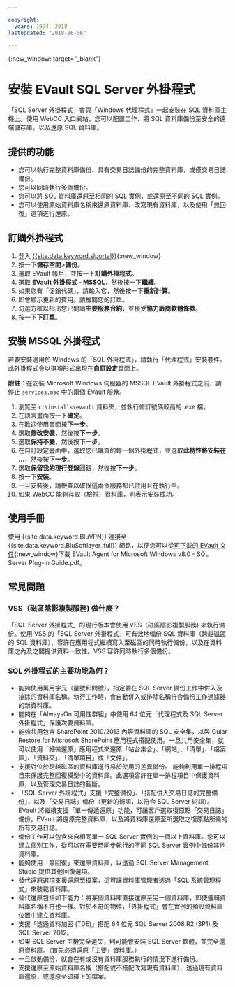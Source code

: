 ```yaml
---

copyright:
  years: 1994, 2018
lastupdated: "2018-06-06"

---
```

{:new_window: target="_blank"}

# 安裝 EVault SQL Server 外掛程式

「SQL Server 外掛程式」會與「Windows 代理程式」一起安裝在 SQL 資料庫主機上。使用 WebCC 入口網站，您可以配置工作、將 SQL 資料庫備份至安全的遠端儲存庫，以及還原 SQL 資料庫。

## 提供的功能

- 您可以執行完整資料庫備份、具有交易日誌備份的完整資料庫，或僅交易日誌備份。
- 您可以同時執行多個備份。 
- 您可以將 SQL 資料庫還原至相同的 SQL 實例，或還原至不同的 SQL 實例。
- 您可以使用原始資料庫名稱來還原資料庫、改寫現有資料庫，以及使用「無回復」選項進行還原。

## 訂購外掛程式

1. 登入 [{{site.data.keyword.slportal}}](https://control.softlayer.com/){:new_window}
2. 按一下**儲存空間**>**備份**。
3. 選取 EVault 帳戶，並按一下**訂購外掛程式**。
4. 選取 **EVault 外掛程式 - MSSQL**，然後按一下**繼續**。
5. 如果您有「促銷代碼」，請輸入它，然後按一下**重新計算**。
6. 即會顯示更新的費用。請檢閱您的訂單。
7. 勾選方框以指出您已閱讀**主要服務合約**，並接受**協力廠商軟體條款**。 
8. 按一下**下訂單**。

## 安裝 MSSQL 外掛程式

若要安裝適用於 Windows 的「SQL 外掛程式」，請執行「代理程式」安裝套件。此外掛程式會以選項形式出現在**自訂設定**頁面上。

**附註**：在安裝 Microsoft Windows 伺服器的 MSSQL EVault 外掛程式之前，請停止 `services.msc` 中的兩個 EVault 服務。  

1. 瀏覽至 `c:\installs\evault` 資料夾，並執行修訂號碼較高的 .exe 檔。
2. 在語言畫面按一下**確定**。
3. 在歡迎使用畫面按**下一步**。
4. 選取**修改安裝**，然後按**下一步**。
5. 選取**保持不變**，然後按**下一步**。
6. 在自訂設定畫面中，選取您已購買的每一個外掛程式，並選取**此特性將安裝在 ...**，然後按**下一步**。
7. 選取**保留我的現行登錄**圓鈕，然後按**下一步**。
8. 按一下**安裝**。
9. 一旦安裝後，請檢查以確保這兩個服務都已啟用且在執行中。
10. 如果 WebCC 能夠存取（檢視）資料庫，則表示安裝成功。 

## 使用手冊

使用 {{site.data.keyword.BluVPN}} 連接至 {{site.data.keyword.BluSoftlayer_full}} 網路，以便您可以從[可下載的 EVault 文件](http://downloads.service.softlayer.com/evault/Documentation/){:new_window}下載 EVault Agent for Microsoft Windows v8.0 - SQL Server Plug-in Guide.pdf。

## 常見問題

### VSS（磁區陰影複製服務) 做什麼？

「SQL Server 外掛程式」的現行版本會使用 VSS（磁區陰影複製服務) 來執行備份。使用 VSS 的「SQL Server 外掛程式」可有效地備份 SQL 資料庫（跨越磁區的 SQL 資料庫）、容許在應用程式繼續寫入至磁區的同時執行備份，以及在資料庫之內及之間提供資料一致性。VSS 容許同時執行多個備份。

### SQL 外掛程式的主要功能為何？

- 能夠使用萬用字元（星號和問號），指定要在 SQL Server 備份工作中併入及排除的資料庫名稱。執行工作時，會自動併入或排除名稱符合備份工作過濾器的新資料庫。 
- 能夠在「AlwaysOn 可用性群組」中使用 64 位元「代理程式及 SQL Server 外掛程式」保護次要資料庫。
- 能夠共用包含 SharePoint 2010/2013 內容資料庫的 SQL 安全集，以與 Gular Restore for Microsoft SharePoint 應用程式搭配使用。一旦共用安全集，就可以使用「細微還原」應用程式來還原「站台集合」、「網站」、「清單」、「檔案庫」、「資料夾」、「清單項目」或「文件」。
- 支援對位於跨越磁區的資料庫進行易於使用的差異備份。
能夠利用單一排程項目來保護完整回復模型中的資料庫。此選項容許在單一排程項目中保護資料庫，以及管理交易日誌的截斷。
- 「SQL Server 外掛程式」支援「完整備份」、「搭配併入交易日誌的完整備份」，以及「交易日誌」備份（更新的術語，以符合 SQL Server 術語）。EVault 將繼續支援「單一傳遞還原」功能，可讓客戶選取復原點「交易日誌」備份。EVault 將還原完整資料庫，以及將資料庫還原至所選取之復原點所需的所有交易日誌。
- 備份工作可以包含來自相同單一 SQL Server 實例的一個以上資料庫。您可以建立個別工作，從可以在需要時同步執行的不同 SQL Server 實例中備份其他資料庫。
- 能夠使用「無回復」來還原資料庫，以透過 SQL Server Management Studio 提供其他回復選項。
- 替代還原選項支援還原至檔案，這可讓資料庫管理者透過「SQL 系統管理程式」來裝載資料庫。
- 替代還原包括如下能力：將某個資料庫直接還原至另一個資料庫，即使邏輯資料庫名稱不符也一樣。對於不符的物件，「外掛程式」會在實例的預設資料庫位置中建立資料庫。
- 支援「透通資料加密 (TDE)」搭配 64 位元 SQL Server 2008 R2 (SP1) 及 SQL Server 2012。
- 如果 SQL Server 主機完全遺失，則可能會安裝 SQL Server 軟體，並完全還原資料庫。（首先必須還原「主要」資料庫。）
- 一旦啟動備份，就會在有或沒有資料庫服務執行的情況下進行備份。
- 支援還原至原始資料庫名稱（搭配或不搭配改寫現有資料庫）、透過現有資料庫還原，或還原至磁碟上的檔案。

